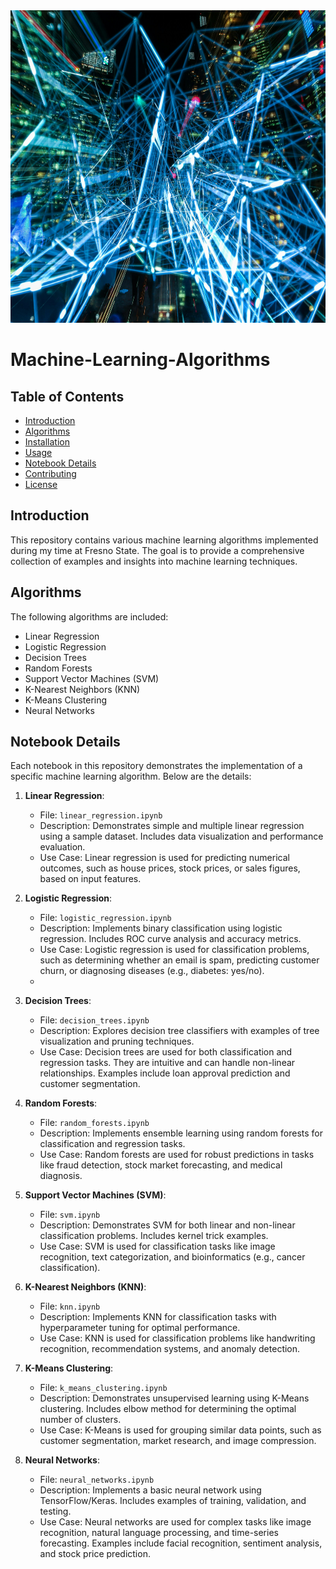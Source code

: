 <img src="https://github.com/Rodea41/Machine-Learning-Algorithms/blob/main/img.jpg" width="1000" height="500" />


# Machine-Learning-Algorithms

## Table of Contents
- [Introduction](#introduction)
- [Algorithms](#algorithms)
- [Installation](#installation)
- [Usage](#usage)
- [Notebook Details](#notebook-details)
- [Contributing](#contributing)
- [License](#license)

## Introduction
This repository contains various machine learning algorithms implemented during my time at Fresno State. The goal is to provide a comprehensive collection of examples and insights into machine learning techniques.

## Algorithms
The following algorithms are included:
- Linear Regression
- Logistic Regression
- Decision Trees
- Random Forests
- Support Vector Machines (SVM)
- K-Nearest Neighbors (KNN)
- K-Means Clustering
- Neural Networks

## Notebook Details
Each notebook in this repository demonstrates the implementation of a specific machine learning algorithm. Below are the details:

1. **Linear Regression**:
   - File: `linear_regression.ipynb`
   - Description: Demonstrates simple and multiple linear regression using a sample dataset. Includes data visualization and performance evaluation.
   - Use Case: Linear regression is used for predicting numerical outcomes, such as house prices, stock prices, or sales figures, based on input features.

2. **Logistic Regression**:
   - File: `logistic_regression.ipynb`
   - Description: Implements binary classification using logistic regression. Includes ROC curve analysis and accuracy metrics.
   - Use Case: Logistic regression is used for classification problems, such as determining whether an email is spam, predicting customer churn, or diagnosing diseases (e.g., diabetes: yes/no).
   - 
3. **Decision Trees**:
   - File: `decision_trees.ipynb`
   - Description: Explores decision tree classifiers with examples of tree visualization and pruning techniques.
   - Use Case: Decision trees are used for both classification and regression tasks. They are intuitive and can handle non-linear relationships. Examples include loan approval prediction and customer segmentation.

4. **Random Forests**:
   - File: `random_forests.ipynb`
   - Description: Implements ensemble learning using random forests for classification and regression tasks.
   - Use Case: Random forests are used for robust predictions in tasks like fraud detection, stock market forecasting, and medical diagnosis.

5. **Support Vector Machines (SVM)**:
   - File: `svm.ipynb`
   - Description: Demonstrates SVM for both linear and non-linear classification problems. Includes kernel trick examples.
   - Use Case: SVM is used for classification tasks like image recognition, text categorization, and bioinformatics (e.g., cancer classification).

6. **K-Nearest Neighbors (KNN)**:
   - File: `knn.ipynb`
   - Description: Implements KNN for classification tasks with hyperparameter tuning for optimal performance.
   - Use Case: KNN is used for classification problems like handwriting recognition, recommendation systems, and anomaly detection.

7. **K-Means Clustering**:
   - File: `k_means_clustering.ipynb`
   - Description: Demonstrates unsupervised learning using K-Means clustering. Includes elbow method for determining the optimal number of clusters.
   - Use Case: K-Means is used for grouping similar data points, such as customer segmentation, market research, and image compression.

8. **Neural Networks**:
   - File: `neural_networks.ipynb`
   - Description: Implements a basic neural network using TensorFlow/Keras. Includes examples of training, validation, and testing.
   - Use Case: Neural networks are used for complex tasks like image recognition, natural language processing, and time-series forecasting. Examples include facial recognition, sentiment analysis, and stock price prediction.
